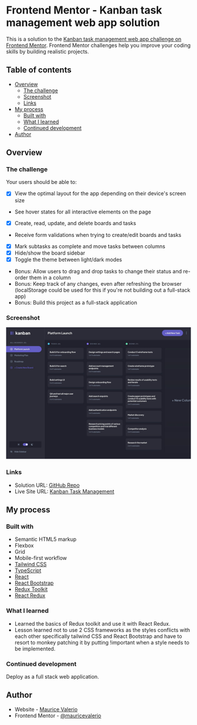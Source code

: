 # Frontend Mentor - Kanban task management web app solution

This is a solution to the [Kanban task management web app challenge on Frontend Mentor](https://www.frontendmentor.io/challenges/kanban-task-management-web-app-wgQLt-HlbB). Frontend Mentor challenges help you improve your coding skills by building realistic projects. 

## Table of contents

- [Overview](#overview)
  - [The challenge](#the-challenge)
  - [Screenshot](#screenshot)
  - [Links](#links)
- [My process](#my-process)
  - [Built with](#built-with)
  - [What I learned](#what-i-learned)
  - [Continued development](#continued-development)
- [Author](#author)

## Overview

### The challenge

Your users should be able to:

- [x] View the optimal layout for the app depending on their device's screen size
- See hover states for all interactive elements on the page
- [x] Create, read, update, and delete boards and tasks
- Receive form validations when trying to create/edit boards and tasks
- [x] Mark subtasks as complete and move tasks between columns
- [x] Hide/show the board sidebar
- [x] Toggle the theme between light/dark modes
- Bonus: Allow users to drag and drop tasks to change their status and re-order them in a column
- Bonus: Keep track of any changes, even after refreshing the browser (localStorage could be used for this if you're not building out a full-stack app)
- Bonus: Build this project as a full-stack application

### Screenshot

![Design preview for the Kanban task management web app coding challenge](./desktop-preview.jpg)

### Links

- Solution URL: [GitHub Repo](https://github.com/mauricevalerio/frontendmentor-challenges/tree/main/kanban-task-management)
- Live Site URL: [Kanban Task Management](https://kanbantaskmgmt.netlify.app/)

## My process

### Built with

- Semantic HTML5 markup
- Flexbox
- Grid
- Mobile-first workflow
- [Tailwind CSS](https://tailwindcss.com/)
- [TypeScript](https://www.typescriptlang.org/)
- [React](https://reactjs.org/)
- [React Bootstrap](https://react-bootstrap.netlify.app/)
- [Redux Toolkit](https://redux-toolkit.js.org/)
- [React Redux](https://react-redux.js.org/)

### What I learned
- Learned the basics of Redux toolkit and use it with React Redux.
- Lesson learned not to use 2 CSS frameworks as the styles conflicts with each other specifically tailwind CSS and React Bootstrap and have to resort to monkey patching it by putting !important when a style needs to be implemented.

### Continued development
Deploy as a full stack web application.

## Author

- Website - [Maurice Valerio](https://www.your-site.com)
- Frontend Mentor - [@mauricevalerio](https://www.frontendmentor.io/profile/mauricevalerio)